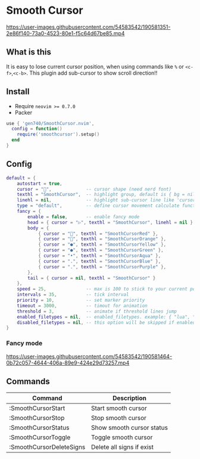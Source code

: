 # Smooth Cursor

https://user-images.githubusercontent.com/54583542/190581351-2e86f140-73a0-4523-80e1-f5c64d67be85.mp4

## What is this

It is easy to lose current cursor position, when using commands like `%` or `<c-f>`,`<c-b>`.
This plugin add sub-cursor to show scroll direction!!

## Install

- Require `neovim >= 0.7.0`
- Packer

```lua
use { 'gen740/SmoothCursor.nvim',
  config = function()
    require('smoothcursor').setup()
  end
}
```

## Config

```lua
default = {
    autostart = true,
    cursor = "",             -- cursor shape (need nerd font)
    texthl = "SmoothCursor",  -- highlight group, default is { bg = nil, fg = "#FFD400" }
    linehl = nil,             -- highlight sub-cursor line like 'cursorline', "CursorLine" recommended
    type = "default",         -- define cursor movement calculate function, "default" or "exp" (exponential).
    fancy = {
        enable = false,       -- enable fancy mode
        head = { cursor = "▷", texthl = "SmoothCursor", linehl = nil },
        body = {
            { cursor = "", texthl = "SmoothCursorRed" },
            { cursor = "", texthl = "SmoothCursorOrange" },
            { cursor = "●", texthl = "SmoothCursorYellow" },
            { cursor = "●", texthl = "SmoothCursorGreen" },
            { cursor = "•", texthl = "SmoothCursorAqua" },
            { cursor = ".", texthl = "SmoothCursorBlue" },
            { cursor = ".", texthl = "SmoothCursorPurple" },
        },
        tail = { cursor = nil, texthl = "SmoothCursor" }
    },
    speed = 25,               -- max is 100 to stick to your current position
    intervals = 35,           -- tick interval
    priority = 10,            -- set marker priority
    timeout = 3000,           -- timout for animation
    threshold = 3,            -- animate if threshold lines jump
    enabled_filetypes = nil,  -- enabled_filetypes. example: { "lua", "vim" }
    disabled_filetypes = nil, -- this option will be skipped if enabled_filetypes is set
}
```

### Fancy mode

https://user-images.githubusercontent.com/54583542/190581464-0b72c057-4644-406a-89e9-424e29d73257.mp4

## Commands

| Command                  | Description               |
| ------------------------ | ------------------------- |
| :SmoothCursorStart       | Start smooth cursor       |
| :SmoothCursorStop        | Stop smooth cursor        |
| :SmoothCursorStatus      | Show smooth cursor status |
| :SmoothCursorToggle      | Toggle smooth cursor      |
| :SmoothCursorDeleteSigns | Delete all signs if exist |

